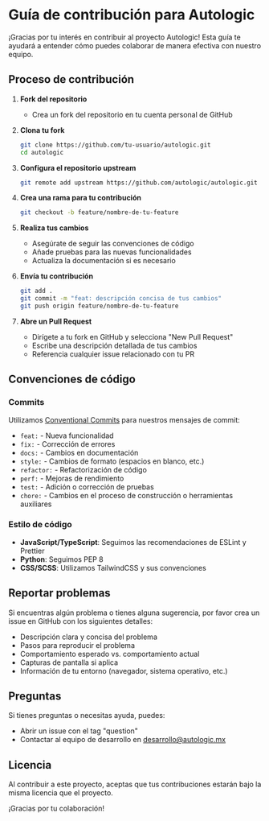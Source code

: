# Guía de contribución para Autologic

¡Gracias por tu interés en contribuir al proyecto Autologic! Esta guía te ayudará a entender cómo puedes colaborar de manera efectiva con nuestro equipo.

## Proceso de contribución

1. **Fork del repositorio**
   - Crea un fork del repositorio en tu cuenta personal de GitHub

2. **Clona tu fork**
   ```bash
   git clone https://github.com/tu-usuario/autologic.git
   cd autologic
   ```

3. **Configura el repositorio upstream**
   ```bash
   git remote add upstream https://github.com/autologic/autologic.git
   ```

4. **Crea una rama para tu contribución**
   ```bash
   git checkout -b feature/nombre-de-tu-feature
   ```
   
5. **Realiza tus cambios**
   - Asegúrate de seguir las convenciones de código
   - Añade pruebas para las nuevas funcionalidades
   - Actualiza la documentación si es necesario

6. **Envía tu contribución**
   ```bash
   git add .
   git commit -m "feat: descripción concisa de tus cambios"
   git push origin feature/nombre-de-tu-feature
   ```

7. **Abre un Pull Request**
   - Dirígete a tu fork en GitHub y selecciona "New Pull Request"
   - Escribe una descripción detallada de tus cambios
   - Referencia cualquier issue relacionado con tu PR

## Convenciones de código

### Commits

Utilizamos [Conventional Commits](https://www.conventionalcommits.org/) para nuestros mensajes de commit:

- `feat:` - Nueva funcionalidad
- `fix:` - Corrección de errores
- `docs:` - Cambios en documentación
- `style:` - Cambios de formato (espacios en blanco, etc.)
- `refactor:` - Refactorización de código
- `perf:` - Mejoras de rendimiento
- `test:` - Adición o corrección de pruebas
- `chore:` - Cambios en el proceso de construcción o herramientas auxiliares

### Estilo de código

- **JavaScript/TypeScript**: Seguimos las recomendaciones de ESLint y Prettier
- **Python**: Seguimos PEP 8
- **CSS/SCSS**: Utilizamos TailwindCSS y sus convenciones

## Reportar problemas

Si encuentras algún problema o tienes alguna sugerencia, por favor crea un issue en GitHub con los siguientes detalles:

- Descripción clara y concisa del problema
- Pasos para reproducir el problema
- Comportamiento esperado vs. comportamiento actual
- Capturas de pantalla si aplica
- Información de tu entorno (navegador, sistema operativo, etc.)

## Preguntas

Si tienes preguntas o necesitas ayuda, puedes:

- Abrir un issue con el tag "question"
- Contactar al equipo de desarrollo en desarrollo@autologic.mx

## Licencia

Al contribuir a este proyecto, aceptas que tus contribuciones estarán bajo la misma licencia que el proyecto.

¡Gracias por tu colaboración!